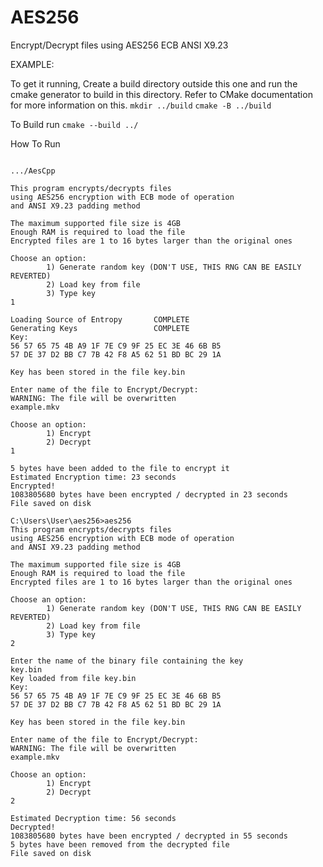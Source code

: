 # AES256
Encrypt/Decrypt files using AES256 ECB ANSI X9.23

EXAMPLE:

To get it running, Create a build directory outside this one and run the cmake generator to build in this directory. Refer to CMake documentation for more information on this.
```mkdir ../build```
```cmake -B ../build```

To Build run
```cmake --build ../```

How To Run
```

.../AesCpp

This program encrypts/decrypts files
using AES256 encryption with ECB mode of operation
and ANSI X9.23 padding method

The maximum supported file size is 4GB
Enough RAM is required to load the file
Encrypted files are 1 to 16 bytes larger than the original ones

Choose an option:
        1) Generate random key (DON'T USE, THIS RNG CAN BE EASILY REVERTED)
        2) Load key from file
        3) Type key
1

Loading Source of Entropy       COMPLETE
Generating Keys                 COMPLETE
Key:
56 57 65 75 4B A9 1F 7E C9 9F 25 EC 3E 46 6B B5
57 DE 37 D2 BB C7 7B 42 F8 A5 62 51 BD BC 29 1A

Key has been stored in the file key.bin

Enter name of the file to Encrypt/Decrypt:
WARNING: The file will be overwritten
example.mkv

Choose an option:
        1) Encrypt
        2) Decrypt
1

5 bytes have been added to the file to encrypt it
Estimated Encryption time: 23 seconds
Encrypted!
1083805680 bytes have been encrypted / decrypted in 23 seconds
File saved on disk

C:\Users\User\aes256>aes256
This program encrypts/decrypts files
using AES256 encryption with ECB mode of operation
and ANSI X9.23 padding method

The maximum supported file size is 4GB
Enough RAM is required to load the file
Encrypted files are 1 to 16 bytes larger than the original ones

Choose an option:
        1) Generate random key (DON'T USE, THIS RNG CAN BE EASILY REVERTED)
        2) Load key from file
        3) Type key
2

Enter the name of the binary file containing the key
key.bin
Key loaded from file key.bin
Key:
56 57 65 75 4B A9 1F 7E C9 9F 25 EC 3E 46 6B B5
57 DE 37 D2 BB C7 7B 42 F8 A5 62 51 BD BC 29 1A

Key has been stored in the file key.bin

Enter name of the file to Encrypt/Decrypt:
WARNING: The file will be overwritten
example.mkv

Choose an option:
        1) Encrypt
        2) Decrypt
2

Estimated Decryption time: 56 seconds
Decrypted!
1083805680 bytes have been encrypted / decrypted in 55 seconds
5 bytes have been removed from the decrypted file
File saved on disk
```
